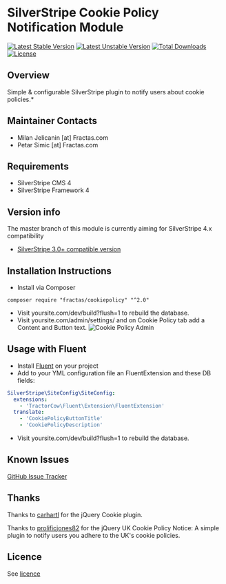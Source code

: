 # SilverStripe Cookie Policy Notification Module
[![Latest Stable Version](https://poser.pugx.org/fractas/cookiepolicy/v/stable)](https://packagist.org/packages/fractas/cookiepolicy)
[![Latest Unstable Version](https://poser.pugx.org/fractas/cookiepolicy/v/unstable)](https://packagist.org/packages/fractas/cookiepolicy)
[![Total Downloads](https://poser.pugx.org/fractas/cookiepolicy/downloads)](https://packagist.org/packages/fractas/cookiepolicy)
[![License](https://poser.pugx.org/fractas/cookiepolicy/license)](https://packagist.org/packages/fractas/cookiepolicy)

## Overview
Simple & configurable SilverStripe plugin to notify users about cookie policies.*

## Maintainer Contacts
*  Milan Jelicanin [at] Fractas.com
*  Petar Simic [at] Fractas.com


## Requirements
* SilverStripe CMS 4
* SilverStripe Framework 4


## Version info
The master branch of this module is currently aiming for SilverStripe 4.x compatibility
- [SilverStripe 3.0+ compatible version](https://github.com/fractaslabs/silverstripe-cookie-policy-notification/tree/3.0)


## Installation Instructions

* Install via Composer
```
composer require "fractas/cookiepolicy" "^2.0"
```
* Visit yoursite.com/dev/build?flush=1 to rebuild the database.
* Visit yoursite.com/admin/settings/ and on Cookie Policy tab add a Content and Button text.
![Cookie Policy Admin](https://github.com/fractaslabs/silverstripe-cookie-policy-notification/blob/master/docs/en/images/Cookie-policy-admin.png)


## Usage with Fluent
* Install [Fluent](https://github.com/tractorcow/silverstripe-fluent) on your project
* Add to your YML configuration file an FluentExtension and these DB fields:
```yml
SilverStripe\SiteConfig\SiteConfig:
  extensions:
    - 'TractorCow\Fluent\Extension\FluentExtension'
  translate:
    - 'CookiePolicyButtonTitle'
    - 'CookiePolicyDescription'
```
* Visit yoursite.com/dev/build?flush=1 to rebuild the database.


## Known Issues

[GitHub Issue Tracker](https://github.com/fractaslabs/silverstripe-cookie-policy-notification/issues)


## Thanks

Thanks to <a href="https://github.com/carhartl/jquery-cookie" target="_blank">carhartl</a> for the jQuery Cookie plugin.

Thanks to <a href="https://github.com/prolificjones82/uk_cookie_policy_notice" target="_blank">prolificjones82</a> for the jQuery UK Cookie Policy Notice: A simple plugin to notify users you adhere to the UK's cookie policies.


## Licence
See [licence](https://github.com/fractaslabs/silverstripe-cookie-policy-notification/blob/master/LICENSE)
